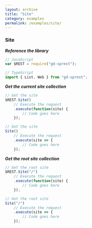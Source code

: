 ```yaml
---
layout: archive
title: "Site"
category: examples
permalink: /examples/site/
---
```

### Site

**_Reference the library_**

```js
// JavaScript
var $REST = require("gd-sprest");

// TypeScript
import { List, Web } from "gd-sprest";
```

**_Get the current site collection_**

```js
// Get the site
$REST.Site()
    // Execute the request
    .execute(function(site) {
        // Code goes here
    });

// Get the site
Site()
    // Execute the request
    .execute(site => {
        // Code goes here
    });
```

**_Get the root site collection_**

```js
// Get the root site
$REST.Site("/")
    // Execute the request
    .execute(function(site) {
        // Code goes here
    });

// Get the root site
Site("/")
    // Execute the request
    .execute(site => {
        // Code goes here
    });
```